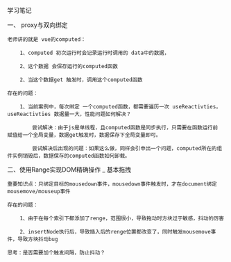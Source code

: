 学习笔记

一、 proxy与双向绑定

    老师讲的就是 vue的computed：

        1、computed 初次运行时会记录运行时调用的 data中的数据，

        2、这个数据 会保存运行的computed函数

        2、当这个数据get 触发时，调用这个computed函数

    存在的问题：

        1、当前案例中，每次绑定 一个computed函数，都需要遍历一次 useReactivties，useReactivties 数据量一大，性能问题如何解决？

            尝试解决：由于js是单线程，且computed函数是同步执行，只需要在函数运行前 赋值给一个全局变量，数据get触发时，数据保存下全局变量即可。

            尝试解决后出现的问题：如果这么做，同样会引申出一个问题，computed所在的组件实例销毁后，数据保存的computed函数如何卸载。


二、使用Range实现DOM精确操作 _ 基本拖拽

    重要知识点：只绑定目标的mousedown事件，mousedown事件触发时，才在document绑定mousemove/mouseup事件

    存在的问题：

        1、由于在每个索引下都添加了renge，范围很小，导致拖动时方块过于敏感，抖动的厉害

        2、insertNode执行后，导致插入后的renge位置都改变了，同时触发mousemove事件，导致方块抖动bug

    思考：是否需要加个触发间隔，防止抖动？